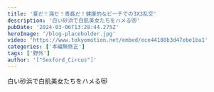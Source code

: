 ```yaml
---
title: '夏だ！海だ！青姦だ！健康的なビーチでの3X3乱交'
description: '白い砂浜で白肌美女たちをハメる😻'
pubDate: '2024-03-06T13:28:44.275Z'
heroImage: '/blog-placeholder.jpg'
video: 'https://www.tokyomotion.net/embed/ece44108b3d47ebe1ba1'
categories: ['本編無修正']
tags: ['野外']
author: '["Sexford_Circus"]'
---
```


白い砂浜で白肌美女たちをハメる😻




